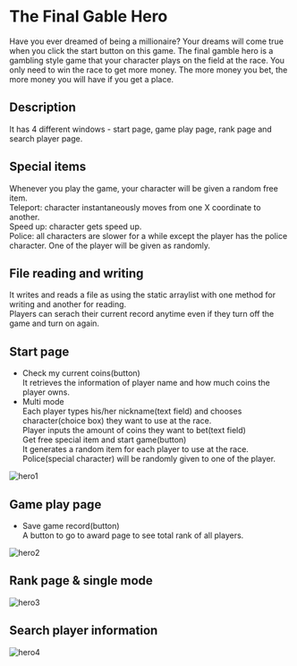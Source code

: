 # The Final Gable Hero 
Have you ever dreamed of being a millionaire? Your dreams will come true when you click the start button on this game. The final gamble hero is a gambling style game that your character plays on the field at the race. You only need to win the race to get more money. The more money you bet, the more money you will have if you get a place. 

## Description 
It has 4 different windows - start page, game play page, rank page and search player page.

## Special items 
Whenever you play the game, your character will be given a random free item. </br>
Teleport: character instantaneously moves from one X coordinate to another. </br>
Speed up: character gets speed up. </br>
Police: all characters are slower for a while except the player has the police character. One of the player will be given as randomly. 

## File reading and writing 
It writes and reads a file as using the static arraylist with one method for writing and another for reading. </br>
Players can serach their current record anytime even if they turn off the game and turn on again.

## Start page
* Check my current coins(button) </br>
It retrieves the information of player name and how much coins the player owns. </br>
* Multi mode </br>
Each player types his/her nickname(text field) and chooses character(choice box) they want to use at the race. </br>
Player inputs the amount of coins they want to bet(text field) </br>
Get free special item and start game(button) </br>
It generates a random item for each player to use at the race. Police(special character) will be randomly given to one of the player. 

![hero1](https://user-images.githubusercontent.com/29807797/39850823-774d41ee-53e1-11e8-9502-79ad150937a7.gif)

## Game play page
* Save game record(button) </br>
A button to go to award page to see total rank of all players.

![hero2](https://user-images.githubusercontent.com/29807797/39851034-a86ab40e-53e2-11e8-9c01-ff70be9f4535.gif)

## Rank page & single mode

![hero3](https://user-images.githubusercontent.com/29807797/39852887-306470b6-53ed-11e8-9506-2da9f16762ed.gif)

## Search player information

![hero4](https://user-images.githubusercontent.com/29807797/39852907-47a38c62-53ed-11e8-8dfc-3246ffb4fb88.gif)
